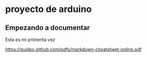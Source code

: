 # proyecto de arduino
## Empezando a documentar

Esta es mi primerita vez

https://guides.github.com/pdfs/markdown-cheatsheet-online.pdf
